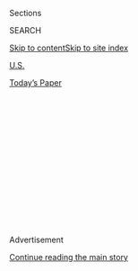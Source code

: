 <div id="app">

<div>

<div>

<div>

<div class="NYTAppHideMasthead css-1q2w90k e1suatyy0">

<div class="section css-ui9rw0 e1suatyy2">

<div class="css-eph4ug er09x8g0">

<div class="css-6n7j50">

</div>

<span class="css-1dv1kvn">Sections</span>

<div class="css-10488qs">

<span class="css-1dv1kvn">SEARCH</span>

</div>

[Skip to content](#site-content)[Skip to site
index](#site-index)

</div>

<div id="masthead-section-label" class="css-1wr3we4 eaxe0e00">

[U.S.](https://www.nytimes.com/section/us)

</div>

<div class="css-10698na e1huz5gh0">

</div>

</div>

<div id="masthead-bar-one" class="section hasLinks css-15hmgas e1csuq9d3">

<div class="css-uqyvli e1csuq9d0">

</div>

<div class="css-1uqjmks e1csuq9d1">

</div>

<div class="css-9e9ivx">

[](https://myaccount.nytimes.com/auth/login?response_type=cookie&client_id=vi)

</div>

<div class="css-1bvtpon e1csuq9d2">

[Today’s
Paper](https://www.nytimes.com/section/todayspaper)

</div>

</div>

</div>

</div>

<div data-aria-hidden="false">

<div id="site-content" data-role="main">

<div>

<div class="css-1aor85t" style="opacity:0.000000001;z-index:-1;visibility:hidden">

<div class="css-1hqnpie">

<div class="css-epjblv">

<span class="css-17xtcya">[U.S.](/section/us)</span><span class="css-x15j1o">|</span><span class="css-fwqvlz">‘Florida
Is a Terrible State to Be an Unemployed
Person’</span>

</div>

<div class="css-k008qs">

<div class="css-1iwv8en">

<span class="css-18z7m18"></span>

<div>

</div>

</div>

<span class="css-1n6z4y">https://nyti.ms/2VTHKLE</span>

<div class="css-1705lsu">

<div class="css-4xjgmj">

<div class="css-4skfbu" data-role="toolbar" data-aria-label="Social Media Share buttons, Save button, and Comments Panel with current comment count" data-testid="share-tools">

  - 
  - 
  - 
  - 
    
    <div class="css-6n7j50">
    
    </div>

  - 
  - 

</div>

</div>

</div>

</div>

</div>

</div>

<div id="NYT_TOP_BANNER_REGION" class="css-13pd83m">

</div>

<div id="top-wrapper" class="css-1sy8kpn">

<div id="top-slug" class="css-l9onyx">

Advertisement

</div>

[Continue reading the main
story](#after-top)

<div class="ad top-wrapper" style="text-align:center;height:100%;display:block;min-height:250px">

<div id="top" class="place-ad" data-position="top" data-size-key="top">

</div>

</div>

<div id="after-top">

</div>

</div>

<div>

<div id="sponsor-wrapper" class="css-1hyfx7x">

<div id="sponsor-slug" class="css-19vbshk">

Supported by

</div>

[Continue reading the main
story](#after-sponsor)

<div id="sponsor" class="ad sponsor-wrapper" style="text-align:center;height:100%;display:block">

</div>

<div id="after-sponsor">

</div>

</div>

<div class="css-186x18t">

</div>

<div class="css-ls6wgr ehdk2mb0">

# ‘Florida Is a Terrible State to Be an Unemployed Person’

</div>

Florida has emerged as one of the slowest states in the nation to
process an avalanche of unemployment claims since the coronavirus hit.

<div class="css-79elbk" data-testid="photoviewer-wrapper">

<div class="css-z3e15g" data-testid="photoviewer-wrapper-hidden">

</div>

<div class="css-1a48zt4 ehw59r15" data-testid="photoviewer-children">

![<span class="css-16f3y1r e13ogyst0" data-aria-hidden="true">Ernst
Virgile was able to get a claim lodged in Florida’s overwhelmed system
in early April. But he has yet to see a penny of unemployment
compensation.</span><span class="css-cnj6d5 e1z0qqy90" itemprop="copyrightHolder"><span class="css-1ly73wi e1tej78p0">Credit...</span><span><span>Angel
Valentin for The New York
Times</span></span></span>](https://static01.nyt.com/images/2020/04/23/us/23VIRUS-FLORIDA-virgile/merlin_171835740_8bd3c107-fb1a-4ac7-b24d-b7bf039cf90f-articleLarge.jpg?quality=75&auto=webp&disable=upscale)

</div>

</div>

<div class="css-18e8msd">

<div class="css-pdw9fk epjyd6m0">

<div class="css-1txwxcy ey68jwv0" data-aria-hidden="true">

[![Patricia
Mazzei](https://static01.nyt.com/images/2018/11/28/multimedia/author-patricia-mazzei/author-patricia-mazzei-thumbLarge.png
"Patricia Mazzei")](https://www.nytimes.com/by/patricia-mazzei)[![Sabrina
Tavernise](https://static01.nyt.com/images/2018/06/13/multimedia/author-sabrina-tavernise/author-sabrina-tavernise-thumbLarge.jpg
"Sabrina Tavernise")](https://www.nytimes.com/by/sabrina-tavernise)

</div>

<div class="css-1baulvz">

By [<span class="css-1baulvz" itemprop="name">Patricia
Mazzei</span>](https://www.nytimes.com/by/patricia-mazzei) and
[<span class="css-1baulvz last-byline" itemprop="name">Sabrina
Tavernise</span>](https://www.nytimes.com/by/sabrina-tavernise)

</div>

</div>

  - 
    
    <div class="css-ld3wwf e16638kd2">
    
    Published April 23, 2020Updated April 24,
    2020
    
    </div>

  - 
    
    <div class="css-4xjgmj">
    
    <div class="css-pvvomx" data-role="toolbar" data-aria-label="Social Media Share buttons, Save button, and Comments Panel with current comment count" data-testid="share-tools">
    
      - 
      - 
      - 
      - 
        
        <div class="css-6n7j50">
        
        </div>
    
      - 
      - 
    
    </div>
    
    </div>

</div>

</div>

<div class="section meteredContent css-1r7ky0e" name="articleBody" itemprop="articleBody">

<div class="css-1fanzo5 StoryBodyCompanionColumn">

<div class="css-53u6y8">

MIAMI — After Ernst Virgile lost his job at the Fort Lauderdale airport,
he sat up late at the computer in his living room night after night,
trying to apply for unemployment, refreshing his browser again and again
while his wife was sleeping.

He worried about their three children, and about making payments on the
car and the house he and his wife, who also lost her job at the airport
on the same day, worked so hard to buy in 2018. He sometimes got in the
car and drove around by himself to be able to worry without having to
hide it.

</div>

</div>

<div>

</div>

<div class="css-1fanzo5 StoryBodyCompanionColumn">

<div class="css-53u6y8">

On April 3, after more than a week of trying, Mr. Virgile, 37, was
finally able to get his claim lodged in Florida’s overwhelmed system.
But he has yet to see a penny of unemployment compensation.

</div>

</div>

<div class="css-1fanzo5 StoryBodyCompanionColumn">

<div class="css-53u6y8">

“My job is to not let them see,” he said of his children. “I have to
stay strong. But I need to pay the water and electric. What am I going
to do? We don’t have anything saved.”

New unemployment figures released on Thursday showed that another 4.4
million people [filed unemployment claims last
week](https://www.nytimes.com/2020/04/23/business/economy/unemployment-claims-coronavirus.html?action=click&module=Top%20Stories&pgtype=Homepage)
amid the coronavirus crisis, bringing the five-week total to more than
26 million.

Many states are scrambling to process [an avalanche of jobless
claims](https://www.nytimes.com/2020/04/16/business/economy/unemployment-numbers-coronavirus.html),
struggling with overloaded websites and unanswered phones. But Florida
has emerged as one of the slowest in the nation.

Hundreds of thousands of workers — many from Florida’s once-booming
service industry — have been waiting for weeks for a check. It has taken
some as long as that to file. As the website became unusable under the
weight of the traffic, the state agreed this month to accept paper
applications, a tacit acknowledgment that the system was all but broken.
Florida’s breakdown became a national symbol of distress, when footage
of [a snaking
line](https://www.local10.com/news/local/2020/04/07/here-is-where-to-download-application-for-unemployment-benefits/)
for those applications outside the public library in Hialeah, a
blue-collar city outside Miami, went viral.

The debacle has become an embarrassment for [Gov. Ron
DeSantis](https://www.nytimes.com/2020/04/01/us/coronavirus-florida-de-santis-trump.html),
a Republican, who has had to repeatedly address the shortcomings. He
called the system “cumbersome” last week and acknowledged that only
34,000 of 850,000 pending claims had been paid, a number that rose over
the past week to 117,000.

</div>

</div>

<div class="css-1fanzo5 StoryBodyCompanionColumn">

<div class="css-53u6y8">

The governor appointed an unemployment czar and signed executive orders
waiving some requirements to ease the traffic on the website.

But the fixes follow what experts say has been an intentional weakening
of the unemployment system over a decade, aimed at reducing taxes on
employers, that has left Florida particularly ill-equipped to handle the
crisis. The state pays one of the lowest levels of benefits in the
nation: The maximum is just $275 a week.

“Florida is a terrible state to be an unemployed person,” said Michele
Evermore, an unemployment insurance expert at the National Employment
Law Project in Washington. “It’s hard to get in. Once you do, it’s easy
to get disqualified. The benefit level is way below average. And that
was before the crisis.”

Mr. DeSantis said that easing the benefits gridlock is his top priority,
and has blamed the record number of claims for the breakdown. “Not
nearly enough” applications have been processed, he said.

The governor inherited a website and benefit restrictions from his
predecessor, former Gov. Rick Scott, that saved the state and employers
money — and kept the benefit rate low — when the economy was chugging
along. But the system has proved unworkable in a crisis.

Data for precise national comparisons will not be out for some time. But
as a measure of the state’s sluggishness, Ms. Evermore pointed out that
its unemployment trust fund, a kind of bank account for unemployment
funds, contains more money now than it did on March 1, while many other
states are in danger of running out in a few weeks.

“Florida’s fund has gone up,” she said. “This means benefits aren’t
getting to people in their time of need.”

</div>

</div>

<div class="css-1fanzo5 StoryBodyCompanionColumn">

<div class="css-53u6y8">

The situation is urgent. State Representative Anna V. Eskamani, an
Orlando Democrat, said her office has been trying to assist some 800
people from across the state who have reached out, desperate for help.
She and her staff members track each request on an Excel spreadsheet.
Some contacts come in via Instagram message.

“Somebody called me this morning from Ormond Beach,” Ms. Eskamani said.
“I got an email from someone in Panama City last night. We’re just
trying to show up for everyone as best we can.”

Some people have received two weeks of benefits, Ms. Eskamani said. But
those successful cases are few and far between.

A labor union representing South Florida hotel and casino workers, Unite
Here Local 355, said 98 percent of its 7,000 members were out of work.
“Virtually none of our members have received unemployment benefits,”
said Wendi Walsh, the union’s secretary-treasurer.

Many have been locked out when they do not remember a PIN they created
years ago. Calling operators to reset it results in long waits and
disconnected phone calls.

José Garrido, 41, a former doorman at the Fontainebleau hotel in Miami
Beach, filed his application on March 22. But he has yet to receive any
benefits.

“I’m short on rent,” said Mr. Garrido, a father of two. “We are not
going to have any health insurance.”

</div>

</div>

<div class="css-1fanzo5 StoryBodyCompanionColumn">

<div class="css-53u6y8">

“I’m terrified,” he said.

</div>

</div>

<div class="css-79elbk" data-testid="photoviewer-wrapper">

<div class="css-z3e15g" data-testid="photoviewer-wrapper-hidden">

</div>

<div class="css-1a48zt4 ehw59r15" data-testid="photoviewer-children">

![<span class="css-16f3y1r e13ogyst0" data-aria-hidden="true">Gov. Ron
DeSantis of Florida gave updates about the state’s response to the
coronavirus pandemic late last week in Fort
Lauderdale.</span><span class="css-cnj6d5 e1z0qqy90" itemprop="copyrightHolder"><span class="css-1ly73wi e1tej78p0">Credit...</span><span>Joe
Raedle/Getty
Images</span></span>](https://static01.nyt.com/images/2020/04/23/us/23VIRUS-FLORIDA-desantis/merlin_171687399_be38e5dd-98e4-4e36-8687-aaecff650006-articleLarge.jpg?quality=75&auto=webp&disable=upscale)

</div>

</div>

<div class="css-1fanzo5 StoryBodyCompanionColumn">

<div class="css-53u6y8">

The current unemployment system in Florida dates back to 2011, when the
state legislature and Mr. Scott, a Republican and the governor at the
time, [enacted a series of major
changes](https://www.nytimes.com/2011/05/08/us/08florida.html). It was
not long after the Great Recession, and the federal government had
increased unemployment taxes on businesses. In response, the
Republican-controlled legislature set out to reduce that benefit to be
able to bring taxes back down.

Floridians, who once could file by phone, now had to file online, and
faced a set of new electronic filing requirements that made the process
of establishing eligibility one of the most onerous in the nation, Ms.
Evermore said. The online system was hard to use, offered very little
customer service and limited access for Spanish speakers. A cumbersome
skills test had appeared. People had to prove, on a complicated online
form, that they had applied to at least five jobs a week. Benefits went
to as few as 12 weeks from 26.

The result [was
disastrous](https://www.nytimes.com/2014/01/11/us/floridas-site-said-to-delay-millions-in-aid-to-jobless.html)
for unemployed Floridians. By 2015, [just 39 percent of workers who
applied for benefits ever received a first
payment](https://s27147.pcdn.co/wp-content/uploads/Aint-No-Sunshine-Florida-Unemployment-Insurance.pdf),
compared with 68 percent nationally. That number has not changed much,
Ms. Evermore said.

When the virus hit, Florida was at the bottom of the pack. Just 11
percent of unemployed Floridians were receiving unemployment insurance
in 2019, compared with about 52 percent of unemployed people in
Massachusetts and 57 percent in New Jersey, according to data from the
Department of Labor. Florida was the second-worst in the country last
year by a hair, just after North Carolina.

Mr. DeSantis said last week that the state was slow to process claims
before the virus.

“If you applied in January, I mean, it was a cumbersome process — it
would take several weeks,” he said. “But when the unemployment rate is 3
percent, it’s a little bit different than what we have now.”

This week, Mr. DeSantis sounded more exasperated: “Look, this system,
the fact that the state paid $77 million for this thing — it’s a
jalopy.”

</div>

</div>

<div class="css-1fanzo5 StoryBodyCompanionColumn">

<div class="css-53u6y8">

State Senator Joe Gruters of Sarasota, chairman of the Republican Party
of Florida, went further in a Twitter post earlier this month: “$77
million? Someone should go to jail over that.”

</div>

</div>

<div class="css-cfo9c3">

</div>

<div class="css-1fanzo5 StoryBodyCompanionColumn">

<div class="css-53u6y8">

Mr. Scott, now the state’s junior senator, has taken the brunt of the
criticism for the troubled system. Asked about Mr. DeSantis’s blunt
assessment, a spokesman for Mr. Scott said in a statement on Wednesday
that the former governor did not “have time for dumb political
squabbles.” Mr. Scott has noted that Deloitte Consulting, the
well-connected contractor hired to build the website, was chosen by his
predecessor, Charlie Crist.

Mr. Scott ran on jobs after the recession, a period during which Florida
paid so many claims that it wiped out the unemployment trust fund. The
reforms he enacted were intended to adapt to economic conditions,
raising overall payments when unemployment was high and jobs scarce but
bringing them down in boom times.

Then there was the glitchy website. State audits in
[2015](https://flauditor.gov/pages/pdf_files/2015-107.pdf),
[2016](https://flauditor.gov/pages/pdf_files/2017-039.pdf) and
[2019](https://flauditor.gov/pages/pdf_files/2019-183.pdf) found a slew
of problems, but neither Mr. Scott nor Mr. DeSantis did much to fix
them, and the troubles persisted.

To deal with the crush of applications that began in mid-March, the
Florida Department of Economic Opportunity installed 100 new servers and
promised to reassign 2,000 employees from other state agencies to enter
data from paper applications. The department built a makeshift portal to
accommodate more applicants, but those applications must still be
migrated to the original system.

Another portal, for gig workers and independent contractors who now
qualify for federal benefits, is still pending. Secretary Jonathan R.
Satter of the Department of Management Services, whom Mr. DeSantis
tapped last week to oversee the unemployment morass, said on April 16
that the portal would debut in a week to 10 days.

</div>

</div>

<div class="css-1fanzo5 StoryBodyCompanionColumn">

<div class="css-53u6y8">

Among the requirements waived by Mr. DeSantis is that applicants show
they have been job hunting, because there are so few jobs to be had. But
the governor says he lacks the executive authority to raise the maximum
benefit of $275 a week. (A new federal relief law will augment that; it
pays [$600 per
week](https://slack-redir.net/link?url=https%3A%2F%2Fwww.nytimes.com%2Finteractive%2F2020%2F04%2F23%2Fbusiness%2Feconomy%2Funemployment-benefits-stimulus-coronavirus.html)
on top of state benefits.)

“We’re the most Scrooge-like state in the country on benefits,” said
State Senator José Javier Rodríguez, a Miami Democrat.

The Department of Economic Opportunity has not said if claims would be
retroactive to the date of every applicant’s layoff. Claims filed early
on in the crisis were excluded from a waiver that scrapped the “wait
week” typically required before people can get their first benefit
checks.

“We want to maximize the benefits for them,” said Tiffany Vause, a
spokeswoman. “A lot of that is going to be done on a case-by-case
basis.”

</div>

</div>

<div class="css-79elbk" data-testid="photoviewer-wrapper">

<div class="css-z3e15g" data-testid="photoviewer-wrapper-hidden">

</div>

<div class="css-1a48zt4 ehw59r15" data-testid="photoviewer-children">

<div class="css-1xdhyk6 erfvjey0">

<span class="css-1ly73wi e1tej78p0">Image</span>

<div class="css-zjzyr8">

<div data-testid="lazyimage-container" style="height:307.4px">

</div>

</div>

</div>

<span class="css-16f3y1r e13ogyst0" data-aria-hidden="true">Esther
Ortega, a laid-off stadium bartender, filed a paper application for
unemployment earlier this month after trying frantically for days to
file
online.</span><span class="css-cnj6d5 e1z0qqy90" itemprop="copyrightHolder"><span class="css-1ly73wi e1tej78p0">Credit...</span><span>Angel
Valentin for The New York Times</span></span>

</div>

</div>

<div class="css-1fanzo5 StoryBodyCompanionColumn">

<div class="css-53u6y8">

But for people going weeks without income, the delay is becoming dire.
Esther Ortega, a laid-off stadium bartender, filed a paper application
earlier this month after trying frantically for days to file online. She
could have gotten it for free at the Hialeah public library but did not
want to wait in line and possibly bring the virus home to her
11-year-old daughter and her aunt and stepfather, who are both in their
70s, so she paid to print it at a nearby store.

She has not seen any benefits yet.

“Every day at 6 a.m., believe me, I open my app on my phone to check my
bank account,” said Ms. Ortega, who is 41 and became a widow in
February. “It’s very frustrating. It’s just energy draining. Like, I
don’t know what the governor is waiting for. ”

Patricia Mazzei reported from Miami, and Sabrina Tavernise from
Washington. Emily Badger and Alicia Parlapiano contributed reporting
from Washington.

</div>

</div>

<div>

</div>

</div>

<div>

</div>

<div>

</div>

<div>

</div>

<div>

<div id="bottom-wrapper" class="css-1ede5it">

<div id="bottom-slug" class="css-l9onyx">

Advertisement

</div>

[Continue reading the main
story](#after-bottom)

<div id="bottom" class="ad bottom-wrapper" style="text-align:center;height:100%;display:block;min-height:90px">

</div>

<div id="after-bottom">

</div>

</div>

</div>

</div>

</div>

## Site Index

<div>

</div>

## Site Information Navigation

  - [© <span>2020</span> <span>The New York Times
    Company</span>](https://help.nytimes.com/hc/en-us/articles/115014792127-Copyright-notice)

<!-- end list -->

  - [NYTCo](https://www.nytco.com/)
  - [Contact
    Us](https://help.nytimes.com/hc/en-us/articles/115015385887-Contact-Us)
  - [Work with us](https://www.nytco.com/careers/)
  - [Advertise](https://nytmediakit.com/)
  - [T Brand Studio](http://www.tbrandstudio.com/)
  - [Your Ad
    Choices](https://www.nytimes.com/privacy/cookie-policy#how-do-i-manage-trackers)
  - [Privacy](https://www.nytimes.com/privacy)
  - [Terms of
    Service](https://help.nytimes.com/hc/en-us/articles/115014893428-Terms-of-service)
  - [Terms of
    Sale](https://help.nytimes.com/hc/en-us/articles/115014893968-Terms-of-sale)
  - [Site
    Map](https://spiderbites.nytimes.com)
  - [Help](https://help.nytimes.com/hc/en-us)
  - [Subscriptions](https://www.nytimes.com/subscription?campaignId=37WXW)

</div>

</div>

</div>

</div>
